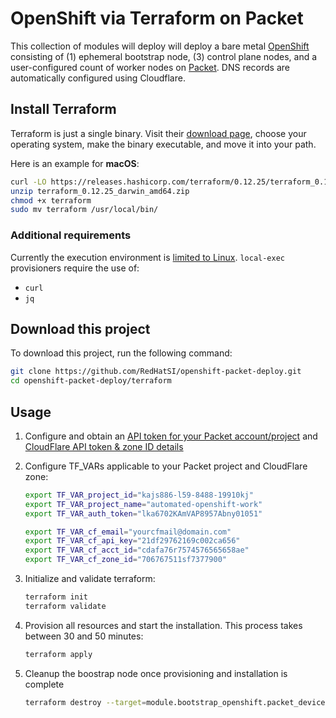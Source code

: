 # OpenShift via Terraform on Packet
This collection of modules will deploy  will deploy a bare metal [OpenShift](https://docs.openshift.com/container-platform/latest/installing/installing_bare_metal/installing-bare-metal.html) consisting of (1) ephemeral bootstrap node, (3) control plane nodes, and a user-configured count of worker nodes on [Packet](http://packet.com). DNS records are automatically configured using Cloudflare.

## Install Terraform
Terraform is just a single binary.  Visit their [download page](https://www.terraform.io/downloads.html), choose your operating system, make the binary executable, and move it into your path.

Here is an example for **macOS**:
```bash
curl -LO https://releases.hashicorp.com/terraform/0.12.25/terraform_0.12.25_darwin_amd64.zip
unzip terraform_0.12.25_darwin_amd64.zip
chmod +x terraform
sudo mv terraform /usr/local/bin/
```
### Additional requirements

Currently the execution environment is [limited to Linux](https://github.com/RedHatSI/openshift-packet-deploy/issues/17). `local-exec` provisioners require the use of:
  - `curl`
  - `jq`

## Download this project
To download this project, run the following command:

```bash
git clone https://github.com/RedHatSI/openshift-packet-deploy.git
cd openshift-packet-deploy/terraform
```

## Usage

  1. Configure and obtain an [API token for your Packet account/project](https://www.packet.com/developers/api/) and [CloudFlare API token & zone ID details](https://dash.cloudflare.com/)
  
  2. Configure TF_VARs applicable to your Packet project and CloudFlare zone:
     ```bash
     export TF_VAR_project_id="kajs886-l59-8488-19910kj"
     export TF_VAR_project_name="automated-openshift-work"
     export TF_VAR_auth_token="lka6702KAmVAP8957Abny01051"

     export TF_VAR_cf_email="yourcfmail@domain.com"
     export TF_VAR_cf_api_key="21df29762169c002ca656"
     export TF_VAR_cf_acct_id="cdafa76r7574576565658ae"
     export TF_VAR_cf_zone_id="706767511sf7377900"
     ```

  3. Initialize and validate terraform:
     ```bash
     terraform init
     terraform validate
     ```

  5. Provision all resources and start the installation. This process takes between 30 and 50 minutes:
     ```bash
     terraform apply
     ``` 

  6. Cleanup the boostrap node once provisioning and installation is complete
     ```bash
     terraform destroy --target=module.bootstrap_openshift.packet_device.bootstrap[0]
     ```

